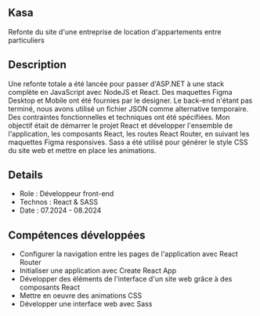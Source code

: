 ## Kasa
Refonte du site d'une entreprise de location d'appartements entre particuliers

## Description
Une refonte totale a été lancée pour passer d'ASP.NET à une stack complète en JavaScript avec NodeJS et React. Des maquettes Figma Desktop et Mobile ont été fournies par le designer. Le back-end n'étant pas terminé, nous avons utilisé un fichier JSON comme alternative temporaire. Des contraintes fonctionnelles et techniques ont été spécifiées. Mon objectif était de démarrer le projet React et développer l'ensemble de l'application, les composants React, les routes React Router, en suivant les maquettes Figma responsives. Sass a été utilisé pour générer le style CSS du site web et mettre en place les animations.

## Details
* Role : Développeur front-end
* Technos : React & SASS
* Date : 07.2024 - 08.2024

## Compétences développées
* Configurer la navigation entre les pages de l'application avec React Router
* Initialiser une application avec Create React App
* Développer des éléments de l'interface d'un site web grâce à des composants React
* Mettre en oeuvre des animations CSS
* Développer une interface web avec Sass

